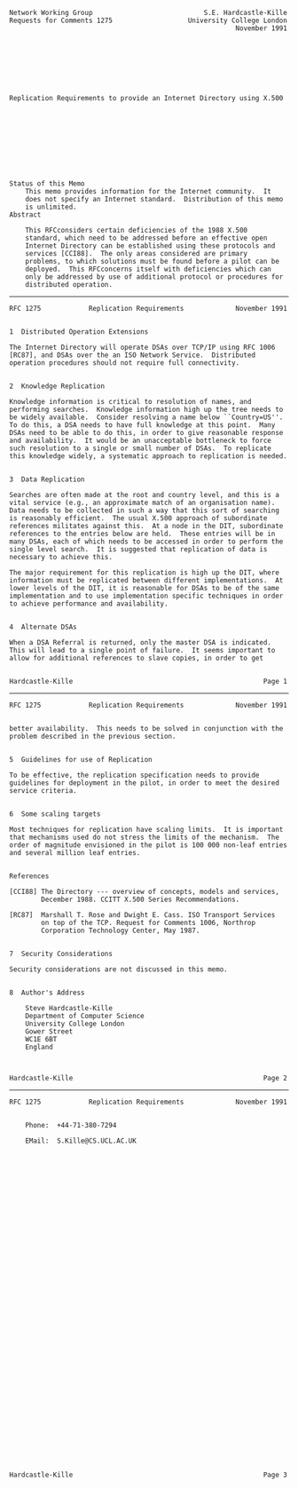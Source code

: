     Network Working Group                            S.E. Hardcastle-Kille
    Requests for Comments 1275                   University College London
                                                             November 1991








    Replication Requirements to provide an Internet Directory using X.500










    Status of this Memo
        This memo provides information for the Internet community.  It
        does not specify an Internet standard.  Distribution of this memo
        is unlimited.
    Abstract

        This RFCconsiders certain deficiencies of the 1988 X.500
        standard, which need to be addressed before an effective open
        Internet Directory can be established using these protocols and
        services [CCI88].  The only areas considered are primary
        problems, to which solutions must be found before a pilot can be
        deployed.  This RFCconcerns itself with deficiencies which can
        only be addressed by use of additional protocol or procedures for
        distributed operation.

------------------------------------------------------------------------

``` newpage
RFC 1275            Replication Requirements             November 1991


1  Distributed Operation Extensions

The Internet Directory will operate DSAs over TCP/IP using RFC 1006
[RC87], and DSAs over the an ISO Network Service.  Distributed
operation procedures should not require full connectivity.


2  Knowledge Replication

Knowledge information is critical to resolution of names, and
performing searches.  Knowledge information high up the tree needs to
be widely available.  Consider resolving a name below ``Country=US''.
To do this, a DSA needs to have full knowledge at this point.  Many
DSAs need to be able to do this, in order to give reasonable response
and availability.  It would be an unacceptable bottleneck to force
such resolution to a single or small number of DSAs.  To replicate
this knowledge widely, a systematic approach to replication is needed.


3  Data Replication

Searches are often made at the root and country level, and this is a
vital service (e.g., an approximate match of an organisation name).
Data needs to be collected in such a way that this sort of searching
is reasonably efficient.  The usual X.500 approach of subordinate
references militates against this.  At a node in the DIT, subordinate
references to the entries below are held.  These entries will be in
many DSAs, each of which needs to be accessed in order to perform the
single level search.  It is suggested that replication of data is
necessary to achieve this.

The major requirement for this replication is high up the DIT, where
information must be replicated between different implementations.  At
lower levels of the DIT, it is reasonable for DSAs to be of the same
implementation and to use implementation specific techniques in order
to achieve performance and availability.


4  Alternate DSAs

When a DSA Referral is returned, only the master DSA is indicated.
This will lead to a single point of failure.  It seems important to
allow for additional references to slave copies, in order to get


Hardcastle-Kille                                                Page 1
```

------------------------------------------------------------------------

``` newpage
RFC 1275            Replication Requirements             November 1991


better availability.  This needs to be solved in conjunction with the
problem described in the previous section.


5  Guidelines for use of Replication

To be effective, the replication specification needs to provide
guidelines for deployment in the pilot, in order to meet the desired
service criteria.


6  Some scaling targets

Most techniques for replication have scaling limits.  It is important
that mechanisms used do not stress the limits of the mechanism.  The
order of magnitude envisioned in the pilot is 100 000 non-leaf entries
and several million leaf entries.


References

[CCI88] The Directory --- overview of concepts, models and services,
        December 1988. CCITT X.500 Series Recommendations.

[RC87]  Marshall T. Rose and Dwight E. Cass. ISO Transport Services
        on top of the TCP. Request for Comments 1006, Northrop
        Corporation Technology Center, May 1987.


7  Security Considerations

Security considerations are not discussed in this memo.


8  Author's Address

    Steve Hardcastle-Kille
    Department of Computer Science
    University College London
    Gower Street
    WC1E 6BT
    England



Hardcastle-Kille                                                Page 2
```

------------------------------------------------------------------------

``` newpage
RFC 1275            Replication Requirements             November 1991


    Phone:  +44-71-380-7294

    EMail:  S.Kille@CS.UCL.AC.UK










































Hardcastle-Kille                                                Page 3
```
